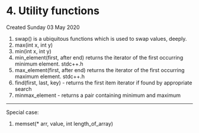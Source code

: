 # 4. Utility functions
Created Sunday 03 May 2020


1. swap() is a ubiquitous functions which is used to swap values, deeply.
2. max(int x, int y)
3. min(int x, int y)
4. min_element(first, after end)	returns the iterator of the first occurring minimum element. stdc++.h
5. max_element(first, after end) returns the iterator of the first occurring maximum element. stdc++.h
6. find(first, last, key) - returns the first item iterator if found by appropriate search
7. minmax_element - returns a pair containing minimum and maximum


*****

Special case:

1. memset(<type>* arr, <type> value, int length_of_array)


